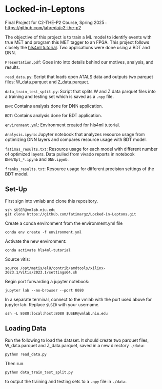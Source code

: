 # Locked-in-Leptons
Final Project for C2-THE-P2 Course, Spring 2025 : https://github.com/jahreda/c2-the-p2

The objective of this project is to train a ML model to identify events with true MET and program this MET tagger to an FPGA. This project follows closely the [hls4ml tutorial](https://github.com/fastmachinelearning/hls4ml-tutorial). Two applications were done using a BDT and DNN.  

`Presentation.pdf`: Goes into into details behind our motives, analysis, and results. 

`read_data.py`: Script that loads open ATALS data and outputs two parquet files: W_data.parquet and Z_data.parquet.

`data_train_test_split.py`: Script that splits W and Z data parquet files into a training and testing set which is saved as a `.npy` file.

`DNN`: Contains analysis done for DNN application.

`BDT`: Contains analysis done for BDT application.

`environment.yml`: Environment created for hls4ml tutorial.

`Analysis.ipynb`:  Jupyter notebook that analyzes resource usage from optimizing DNN layers and compares resource usage with BDT model. 

`fatimas_results.txt`: Resource usage for each model with different number of optimized layers. Data pulled from vivado reports in notebook `DNN/Opt_*.ipynb` and `DNN.ipynb`.

`franks_results.txt`: Resource usage for different precision settings of the BDT model.
 

## Set-Up
First sign into vmlab and clone this repository. 
```
ssh $USER@vmlab.niu.edu
git clone https://github.com/fatimargz/Locked-in-Leptons.git 
```

Create a conda environment from the environment.yml file 
```
conda env create -f environment.yml
```

Activate the new environment: 
```
conda activate hls4ml-tutorial
```

Source vitis:
```
source /opt/metis/el8/contrib/amdtools/xilinx-2023.1/Vitis/2023.1/settings64.sh
```

Begin port forwarding a jupyter notebook: 
```
jupyter lab --no-browser --port 8080
```

In a separate terminal, connect to the vmlab with the port used above for jupyter lab. Replace `$USER` with your username.
```
ssh -L 8080:local:host:8080 $USER@vmlab.niu.edu
```

## Loading Data
Run the following to load the dataset. It should create two parquet files, W_data.parquet and Z_data.parquet, saved in a new directory `./data`:
```
python read_data.py
```

Then run
```
python data_train_test_split.py
```
to output the training and testing sets to a `.npy` file in `./data`. 
